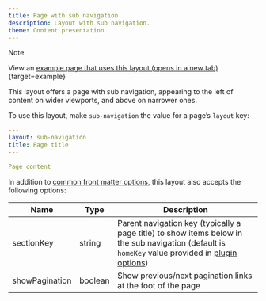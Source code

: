 ```yaml
---
title: Page with sub navigation
description: Layout with sub navigation.
theme: Content presentation
---
```


> [!NOTE]
> View an [example page that uses this layout (opens in a new tab)](/example/page-with-sub-navigation){target=example}

This layout offers a page with sub navigation, appearing to the left of content on wider viewports, and above on narrower ones.

To use this layout, make `sub-navigation` the value for a page’s `layout` key:

```yaml
---
layout: sub-navigation
title: Page title
---

Page content
```

In addition to [common front matter options](/layouts/front-matter-options), this layout also accepts the following options:

| Name           | Type    | Description                                                                                                                                                              |
| -------------- | ------- | ------------------------------------------------------------------------------------------------------------------------------------------------------------------------ |
| sectionKey     | string  | Parent navigation key (typically a page title) to show items below in the sub navigation (default is `homeKey` value provided in [plugin options](/get-started/options)) |
| showPagination | boolean | Show previous/next pagination links at the foot of the page                                                                                                              |
